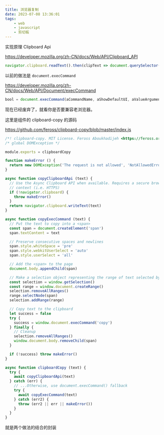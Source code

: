 ```yaml
---
title: 浏览器复制
date: 2023-07-08 13:36:01
tags: 
    - web
    - javascript
    - 剪切板
---
```


实现原理 Clipboard Api

https://developer.mozilla.org/zh-CN/docs/Web/API/Clipboard_API

```js
navigator.clipboard.readText().then(clipText => document.querySelector(".editor").innerText += clipText);
```

以前的做法是 `document.execCommand`

https://developer.mozilla.org/zh-CN/docs/Web/API/Document/execCommand

```js
bool = document.execCommand(aCommandName, aShowDefaultUI, aValueArgument)
```

现在已经废弃了，就看你是否要兼容老浏览器。

这里是组件的 clipboard-copy 的源码

https://github.com/feross/clipboard-copy/blob/master/index.js

```js
/*! clipboard-copy. MIT License. Feross Aboukhadijeh <https://feross.org/opensource> */
/* global DOMException */

module.exports = clipboardCopy

function makeError () {
  return new DOMException('The request is not allowed', 'NotAllowedError')
}

async function copyClipboardApi (text) {
  // Use the Async Clipboard API when available. Requires a secure browsing
  // context (i.e. HTTPS)
  if (!navigator.clipboard) {
    throw makeError()
  }
  return navigator.clipboard.writeText(text)
}

async function copyExecCommand (text) {
  // Put the text to copy into a <span>
  const span = document.createElement('span')
  span.textContent = text

  // Preserve consecutive spaces and newlines
  span.style.whiteSpace = 'pre'
  span.style.webkitUserSelect = 'auto'
  span.style.userSelect = 'all'

  // Add the <span> to the page
  document.body.appendChild(span)

  // Make a selection object representing the range of text selected by the user
  const selection = window.getSelection()
  const range = window.document.createRange()
  selection.removeAllRanges()
  range.selectNode(span)
  selection.addRange(range)

  // Copy text to the clipboard
  let success = false
  try {
    success = window.document.execCommand('copy')
  } finally {
    // Cleanup
    selection.removeAllRanges()
    window.document.body.removeChild(span)
  }

  if (!success) throw makeError()
}

async function clipboardCopy (text) {
  try {
    await copyClipboardApi(text)
  } catch (err) {
    // ...Otherwise, use document.execCommand() fallback
    try {
      await copyExecCommand(text)
    } catch (err2) {
      throw (err2 || err || makeError())
    }
  }
}
```

就是两个做法的结合的封装